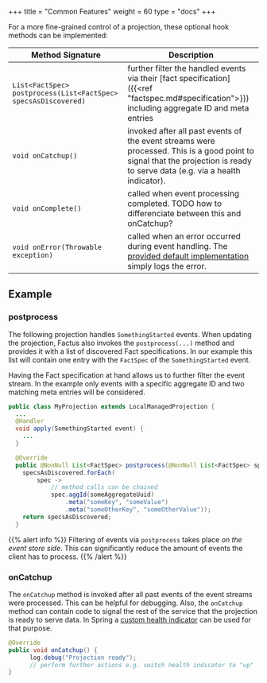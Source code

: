 +++
title = "Common Features"
weight = 60
type = "docs"
+++

For a more fine-grained control of a projection, these optional hook methods can be implemented:

| Method Signature                                 | Description            |
|--------------------------------------------------|------------------------|
| `List<FactSpec> postprocess(List<FactSpec> specsAsDiscovered)` | further filter the handled events via their [fact specification]({{<ref "factspec.md#specification">}}) including aggregate ID and meta entries | 
| `void onCatchup()`                                | invoked after all past events of the event streams were processed. This is a good point to signal that the projection is ready to serve data (e.g. via a health indicator). |
| `void onComplete()`                              | called when event processing completed. TODO how to differenciate between this and onCatchup?  |
| `void onError(Throwable exception)`              | called when an error occurred during event handling. The [provided default implementation](https://github.com/factcast/factcast/blob/master/factcast-factus/src/main/java/org/factcast/factus/projection/Projection.java) simply logs the error. |

Example
-------

### postprocess

The following projection handles `SomethingStarted` events. When updating the projection, Factus also invokes 
the `postprocess(...)` method and provides it with a list of discovered Fact specifications. 
In our example this list will contain one entry with the `FactSpec` of the `SomethingStarted` event.

Having the Fact specification at hand allows us to further filter the event stream. In the example
only events with a specific aggregate ID and two matching meta entries will be considered.  

```java
public class MyProjection extends LocalManagedProjection {
  ...
  @Handler
  void apply(SomethingStarted event) {
    ...
  }

  @Override
  public @NonNull List<FactSpec> postprocess(@NonNull List<FactSpec> specsAsDiscovered) {
    specsAsDiscovered.forEach(
        spec ->
            // method calls can be chained
            spec.aggId(someAggregateUuid)  
                .meta("someKey", "someValue")
                .meta("someOtherKey", "someOtherValue"));
    return specsAsDiscovered;
  }
```
{{% alert info %}} Filtering of events via `postprocess` takes place *on the event store side*. This can significantly 
reduce the amount of events the client has to process.
{{% /alert %}}

### onCatchup

The `onCatchup` method is invoked after all past events of the event streams were processed. 
This can be helpful for debugging. Also, the `onCatchup` method can contain code to signal the rest
of the service that the projection is ready to serve data. 
In Spring a [custom health indicator](https://docs.spring.io/spring-boot/docs/current/reference/html/actuator.html#actuator.endpoints.health.writing-custom-health-indicators)
can be used for that purpose.  

```java
@Override
public void onCatchup() {
      log.debug("Projection ready");
      // perform further actions e.g. switch health indicator to "up"
}
```
